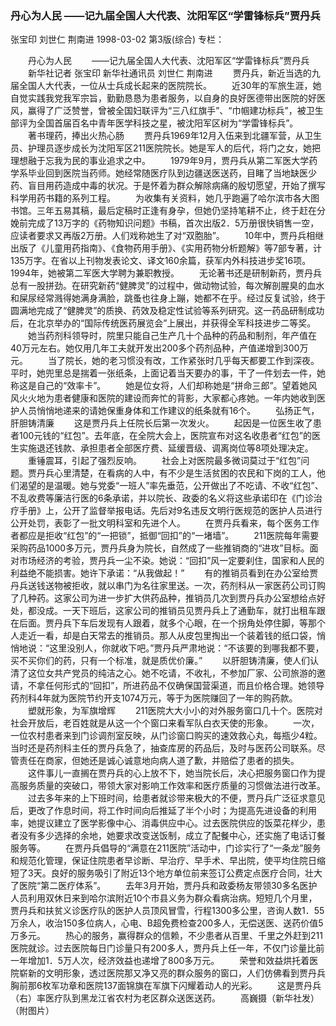 ### 丹心为人民  ——记九届全国人大代表、沈阳军区“学雷锋标兵”贾丹兵
张宝印  刘世仁  荆南进
1998-03-02
第3版(综合)
专栏：

　　丹心为人民
　　——记九届全国人大代表、沈阳军区“学雷锋标兵”贾丹兵
　　新华社记者  张宝印  新华社通讯员  刘世仁  荆南进
　　贾丹兵，新近当选的九届全国人大代表，一位从士兵成长起来的医院院长。
　　近30年的军旅生涯，她自觉实践我党我军宗旨，勤勤恳恳为患者服务，以自身的良好医德带出医院的好医风，赢得了广泛赞誉，曾被全国妇联评为“三八红旗手”、“巾帼建功标兵”，被卫生部评为全国首届百名中青年医学科技之星，被沈阳军区树为“学雷锋标兵”。
　　著书理药，捧出火热心肠
　　贾丹兵1969年12月入伍来到北疆军营，从卫生员、护理员逐步成长为沈阳军区211医院院长。她是军人的后代，将门之女，她把理想融于忘我为民的事业追求之中。
　　1979年9月，贾丹兵从第二军医大学药学系毕业回到医院当药师。她经常随医疗队到边疆送医送药，目睹了当地缺医少药、盲目用药造成中毒的状况。于是怀着为群众解除病痛的殷切愿望，开始了撰写科学用药书籍的系列工程。
　　为收集有关资料，她几乎跑遍了哈尔滨市各大图书馆。三年五易其稿，最后定稿时正逢有身孕，但她仍坚持笔耕不止，终于赶在分娩前完成了13万字的《药物知识问题》书稿，首次出版2．5万册很快销售一空，应读者要求又再版2万册。人们戏称她生了对“双胞胎”。
　　10年中，贾丹兵相继出版了《儿童用药指南》、《食物药用手册》、《实用药物分析题解》等7部专著，计135万字。在省以上刊物发表论文、译文160余篇，获军内外科技进步奖16项。1994年，她被第二军医大学聘为兼职教授。
　　无论著书还是研制新药，贾丹兵总有一股拼劲。在研究新药“健脾灵”的过程中，做动物试验，每次解剖腥臭的血水和屎尿经常溅得她满身满脸，跳蚤也往身上蹦，她都不在乎。经过反复试验，终于圆满地完成了“健脾灵”的质换、药效及稳定性试验等系列研究。这一药品研制成功后，在北京举办的“国际传统医药展览会”上展出，并获得全军科技进步二等奖。
　　她当药剂科领导时，院里只能自己生产几十个品种的药品和制剂，年产值在40万元左右。她仅用几年工夫就开发出200多个药剂品种，产值递增到300万元。
　　当了院长，她的老习惯没有改，工作紧张时几乎每天都要工作到深夜。平时，她兜里总是揣着一张纸条，上面记着当天要办的事，干了一件划去一件，她称这是自己的“效率卡”。
　　她是位女将，人们却称她是“拼命三郎”。望着她风风火火地为患者健康和医院的建设而奔忙的背影，大家都心疼她。一年内她收到医护人员悄悄地递来的请她保重身体和工作建议的纸条就有16个。
　　弘扬正气，肝胆铸清廉
　　这是贾丹兵上任院长后第一次发火。
　　起因是一位医生收了患者100元钱的“红包”。去年底，在全院大会上，医院宣布对这名收患者“红包”的医生实施退还钱款、承担患者全部医疗费、延缓晋级、调离岗位等8项处理决定。
　　重锤震耳，引起了强烈反响。
　　社会上对医院最多微词莫过于“红包”问题。贾丹兵心里清楚，在看病的人中，有不少是生活贫困的农民和下岗的工人，他们渴望的是温暖。她与党委“一班人”率先垂范，公开做出了不吃请、不收“红包”、不乱收费等廉洁行医的6条承诺，并以院长、政委的名义将这些承诺印在《门诊治疗手册》上，公开了监督举报电话。先后对9名违反文明行医规范的医护人员进行公开处罚，表彰了一批文明科室和先进个人。
　　在贾丹兵看来，每个医务工作者都应是拒收“红包”的“一把锁”，抵御“回扣”的“一堵墙”。
　　211医院每年需要采购药品1000多万元，贾丹兵身为院长，自然成了一些推销商的“进攻”目标。面对市场经济的考验，贾丹兵一尘不染。她说：“回扣”风一定要刹住，国家和人民的利益绝不能损害。她许下承诺：“从我做起！”
　　有的推销员看到在办公室给贾丹兵送钱送物被拒收，就以串门为名往家里送。一次，药剂科从一家医药公司订购了几种药。这家公司为进一步扩大供药品种，推销员几次到贾丹兵办公室想给点好处，都没成。一天下班后，这家公司的推销员见贾丹兵上了通勤车，就打出租车跟在后面。贾丹兵下车后发现有人跟着，就多个心眼，在一个拐角处停住脚，等那个人走近一看，却是白天常去的推销员。那人从皮包里掏出一个装着钱的纸口袋，悄悄地说：“这里没别人，你就收下吧。”贾丹兵严肃地说：“不该要的到哪我都不要，买不买你们的药，只有一个标准，就是质优价廉。”
　　以肝胆铸清廉，使人们认清了这位女共产党员的纯洁之心。她不吃请，不收礼，不参加厂家、公司旅游的邀请，不拿任何形式的“回扣”，所进药品不仅确保国营渠道，而且价格合理。她领导药剂科4年就为医院节约开支1074万元，等于为医院赚回了一年的购药款。
　　塑就形象，为军旗增辉
　　211医院大大小小的对外服务窗口几十个。医院对社会开放后，老百姓就是从这一个个窗口来看军队白衣天使的形象。
　　一次，一位农村患者来到门诊调剂室反映，从门诊窗口购买的速效救心丸，每瓶少4粒。当时还是药剂科主任的贾丹兵急了，抽查库房的药品后，及时与医药公司联系。尽管责任在商家，但她还是诚心诚意地向病人道了歉，并赔偿了患者的损失。
　　这件事儿一直搁在贾丹兵的心上放不下，她当院长后，决心把服务窗口作为提高服务质量的突破口，带领大家对影响工作效率和医疗质量的习惯做法进行改革。
　　过去多年来的上下班时间，给患者就诊带来极大的不便，贾丹兵广泛征求意见后，更改了作息时间，将工作时间向后推延了半个小时；为提高先进设备的利用率，她提议建立了医学影像中心、消毒供应中心。过去医院供应的饭菜花样少，患者没有多少选择的余地，她要求改变送饭制，成立了配餐中心，还实施了电话订餐服务等。
　　在贾丹兵倡导的“满意在211医院”活动中，门诊实行了“一条龙”服务和规范化管理，保证住院患者早诊断、早治疗、早手术、早出院，使平均住院日缩短了3天。良好的服务吸引了附近13个地方单位前来签订公费定点医疗合同，壮大了医院“第二医疗体系”。
　　去年3月开始，贾丹兵和政委杨友带领30多名医护人员利用双休日来到哈尔滨附近10个市县义务为群众看病治病。短短几个月里，贾丹兵和扶贫义诊医疗队的医护人员顶风冒雪，行程1300多公里，咨询人数1．55万余人，收治150多位病人，心电、B超免费检查200多人，无偿送医、送药价值5万多元。
　　热心的服务，赢得群众的信赖，不少患者从百里、千里之外赶到211医院就诊。过去医院每日门诊量只有200多人，贾丹兵上任一年，不仅门诊量比前一年增加1．5万人次，经济效益也递增了800多万元。
　　荣誉和效益烘托着医院崭新的文明形象，透过医院那又净又亮的群众服务的窗口，人们仿佛看到贾丹兵胸前那6枚军功章和医院137面锦旗在军旗下闪耀着动人的光彩。
　　这是贾丹兵（右）率医疗队到黑龙江省农村为老区群众送医送药。
　　高巍摄（新华社发）（附图片）
